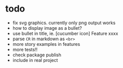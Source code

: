 
# todo

- fix svg graphics. currently only png output works
- how to display image as a bullet?
- use bullet in title, ie. [cucumber icon] Feature xxxx
- parse `CR` in markdown as `<br>`
- more story examples in features
- more tests!!
- check package publish
- include in real project

